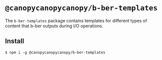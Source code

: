 # `@canopycanopycanopy/b-ber-templates`

The `b-ber-templates` package contains templates for different types of content that b-ber outputs during I/O operations.

## Install

```
$ npm i -g @canopycanopycanopy/b-ber-templates
```
